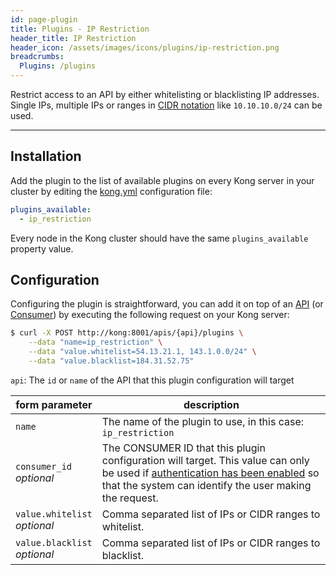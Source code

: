 ```yaml
---
id: page-plugin
title: Plugins - IP Restriction
header_title: IP Restriction
header_icon: /assets/images/icons/plugins/ip-restriction.png
breadcrumbs:
  Plugins: /plugins
---
```


Restrict access to an API by either whitelisting or blacklisting IP addresses. Single IPs, multiple IPs or ranges in [CIDR notation][cidr] like `10.10.10.0/24` can be used.

---

## Installation

Add the plugin to the list of available plugins on every Kong server in your cluster by editing the [kong.yml][configuration] configuration file:

```yaml
plugins_available:
  - ip_restriction
```

Every node in the Kong cluster should have the same `plugins_available` property value.

## Configuration

Configuring the plugin is straightforward, you can add it on top of an [API][api-object] (or [Consumer][consumer-object]) by executing the following request on your Kong server:

```bash
$ curl -X POST http://kong:8001/apis/{api}/plugins \
    --data "name=ip_restriction" \
    --data "value.whitelist=54.13.21.1, 143.1.0.0/24" \
    --data "value.blacklist=184.31.52.75"
```

`api`: The `id` or `name` of the API that this plugin configuration will target

form parameter                               | description
 ---                                    | ---
`name`                                  | The name of the plugin to use, in this case: `ip_restriction`
`consumer_id`<br>*optional*             | The CONSUMER ID that this plugin configuration will target. This value can only be used if [authentication has been enabled][faq-authentication] so that the system can identify the user making the request.
`value.whitelist`<br>*optional*         | Comma separated list of IPs or CIDR ranges to whitelist.
`value.blacklist`<br>*optional*         | Comma separated list of IPs or CIDR ranges to blacklist.

[cidr]: https://en.wikipedia.org/wiki/Classless_Inter-Domain_Routing#CIDR_notation
[api-object]: /docs/{{site.data.kong_latest.version}}/admin-api/#api-object
[configuration]: /docs/{{site.data.kong_latest.version}}/configuration
[consumer-object]: /docs/{{site.data.kong_latest.version}}/admin-api/#consumer-object
[faq-authentication]: /docs/{{site.data.kong_latest.version}}/faq/#how-can-i-add-an-authentication-layer-on-a-microservice/api?
